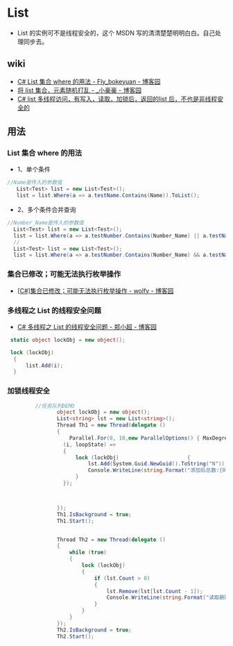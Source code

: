 # List

- List 的实例可不是线程安全的，这个 MSDN 写的清清楚楚明明白白。自己处理同步去。

## wiki

- [C# List 集合 where 的用法 - Fly_bokeyuan - 博客园](https://www.cnblogs.com/-Fly/p/7765517.html)
- [将 list 集合，元素随机打乱 - \_小豪豪 - 博客园](https://www.cnblogs.com/remember-forget/p/9815527.html)
- [C# list 多线程访问，有写入，读取，加锁后，返回的list 后，不也是非线程安全的 ](https://zhidao.baidu.com/question/1926201084657737907.html)

## 用法

### List 集合 where 的用法

- 1、单个条件

```c#
//Name是传入的参数值
   List<Test> list = new List<Test>();
   list = list.Where(a => a.testName.Contains(Name)).ToList();
```

- 2、多个条件合并查询

```c#
//Number_Name是传入的参数值
  List<Test> list = new List<Test>();
  list = list.Where(a => a.testNumber.Contains(Number_Name) || a.testName.Contains(Number_Name)).ToList();
  //
  List<Test> list = new List<Test>();
  list = list.Where(a => a.testNumber.Contains(Number_Name) && a.testName.Contains(Number_Name)).ToList();
```

### 集合已修改；可能无法执行枚举操作

- [[C#]集合已修改；可能无法执行枚举操作 - wolfy - 博客园](https://www.cnblogs.com/wolf-sun/p/5721457.html)

### 多线程之 List 的线程安全问题

- [C# 多线程之 List 的线程安全问题 - 郑小超 - 博客园](https://www.cnblogs.com/GreenLeaves/p/10092128.html)

```c#
 static object lockObj = new object();

 lock (lockObj)
  {
      list.Add(i);
  }
```

### 加锁线程安全

```c#
         //任务队列DEMO
                object lockObj = new object();
                List<string> lst = new List<string>();
                Thread Th1 = new Thread(delegate ()
                {
                    Parallel.For(0, 10,new ParallelOptions() { MaxDegreeOfParallelism = 100 },
                  (i, loopState) =>
                  {
                      lock (lockObj)                      {
                          lst.Add(System.Guid.NewGuid().ToString("N"));
                          Console.WriteLine(string.Format("添加后总数:{0}", lst.Count));
                      }
                  });



                });
                Th1.IsBackground = true;
                Th1.Start();


                Thread Th2 = new Thread(delegate ()
                {
                    while (true)
                    {
                        lock (lockObj)
                        {
                            if (lst.Count > 0)
                            {
                                lst.Remove(lst[lst.Count - 1]);
                                Console.WriteLine(string.Format("读取删除后总数:{0}", lst.Count));
                            }
                        }
                    }
                });
                Th2.IsBackground = true;
                Th2.Start();

```
